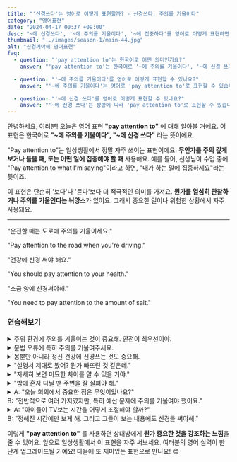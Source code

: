 ```yaml
---
title: "'신경쓰다'는 영어로 어떻게 표현할까? - 신경쓰다, 주의를 기울이다"
category: "영어표현"
date: "2024-04-17 00:37 +09:00"
desc: "~에 신경쓰다', '~에 주의를 기울이다', '~에 집중하다'를 영어로 어떻게 표현하면 좋을까요? '세부사항에 신경써야 해', '고객 피드백에 주의를 기울여야 해' 등을 영어로 표현하는 법을 배워봅시다. "
thumbnail: "../images/season-1/main-44.jpg"
alt: "신경써야해 영어표현"
faq:
  - question: "'pay attention to'는 한국어로 어떤 의미인가요?"
    answer: "'pay attention to'는 한국어로 '~에 주의를 기울이다', '~에 신경 쓰다'라는 의미입니다. 무언가를 주의 깊게 관찰하거나 집중할 때 사용하는 표현입니다. 예를 들어, '수업에 주의를 기울이세요'는 'Pay attention to the class'로 말할 수 있습니다."

  - question: "'~에 주의를 기울이다'를 영어로 어떻게 표현할 수 있나요?"
    answer: "'~에 주의를 기울이다'는 영어로 'pay attention to'로 표현할 수 있습니다. 예를 들어, '수업에 주의를 기울이세요'는 'Pay attention to the class'로 말할 수 있습니다."

  - question: "'~에 신경 쓰다'를 영어로 어떻게 표현할 수 있나요?"
    answer: "'~에 신경 쓰다'는 상황에 따라 'pay attention to'로 표현할 수 있습니다. 예를 들어, '식단에 신경 써야 해'는 'You need to pay attention to your diet'로 말할 수 있습니다."
---
```


안녕하세요, 여러분! 오늘은 영어 표현 **"pay attention to"** 에 대해 알아볼 거예요. 이 표현은 한국어로 **"~에 주의를 기울이다", "~에 신경 쓰다"** 라는 뜻이에요.

"Pay attention to"는 일상생활에서 정말 자주 쓰이는 표현이에요. **무언가를 주의 깊게 보거나 들을 때, 또는 어떤 일에 집중해야 할 때** 사용해요. 예를 들어, 선생님이 수업 중에 "Pay attention to what I'm saying"이라고 하면, "내가 하는 말에 집중하세요"라는 뜻이죠.

이 표현은 단순히 '보다'나 '듣다'보다 더 적극적인 의미를 가져요. **뭔가를 열심히 관찰하거나 주의를 기울인다는 뉘앙스**가 있어요. 그래서 중요한 일이나 위험한 상황에서 자주 사용돼요.

---

"운전할 때는 도로에 주의를 기울이세요."

"Pay attention to the road when you're driving."

"건강에 신경 써야 해요."

"You should pay attention to your health."

"소금 양에 신경써야해."

"You need to pay attention to the amount of salt."

### 연습해보기

<details>
<summary>주위 환경에 주의를 기울이는 것이 중요해. 안전이 최우선이야.</summary>
<span>It’s really important to pay attention to your surroundings. Safety first.</span>
</details>

<details>
<summary>문법 오류에 특히 주의를 기울여주세요.</summary>
<span>Please pay particular attention to any grammatical errors.</span>
</details>

<details>
<summary>몸뿐만 아니라 정신 건강에 신경쓰는 것도 중요해.</summary>
<span>It's important to pay attention to your mental health, not just your physical health.</span>
</details>

<details>
<summary>"설명서 제대로 봤어? 뭔가 빠뜨린 것 같은데."</summary>
<span>"Did you pay attention to the instructions? I think we missed a step."</span>
</details>

<details>
<summary>"자세히 보면 미묘한 차이를 알 수 있을 거야."</summary>
<span>"If you pay attention to the details, you'll <a href="/blog/in-english/061.notice/">notice</a> the subtle differences."</span>
</details>

<details>
<summary>"밤에 혼자 다닐 땐 주변을 잘 살펴야 해."</summary>
<span>"You need to pay attention to your surroundings when walking alone at night."</span>
</details>

<details>
<summary>A: "오늘 회의에서 중요한 점은 무엇이었나요?"<br>B: "전반적으로 여러 가지였지만, 특히 예산 문제에 주의를 기울여야 했어요."</summary>
<span>A: "What was important in today’s meeting?"<br>B: "Several things overall, but we especially needed to pay attention to the budget issues."</span>
</details>

<details>
<summary>A: "아이들이 TV보는 시간을 어떻게 조절해야 할까?"<br>B: "정해진 시간에만 보게 해. 그리고 그들이 보는 내용에도 신경을 써야해."</summary>
<span>A: "How should I regulate the time my kids spend watching TV?"<br>B: "Only <a href="/blog/in-english/027.allow-to-do">allow them to watch</a> at designated times. And pay attention to what they are watching."</span>
</details>

이렇게 **"pay attention to"** 를 사용하면 상대방에게 **뭔가 중요한 것을 강조하는 느낌**을 줄 수 있어요. 앞으로 일상생활에서 이 표현을 자주 써보세요. 여러분의 영어 실력이 한 단계 업그레이드될 거예요! 다음에 또 재미있는 표현으로 만나요! 😊
